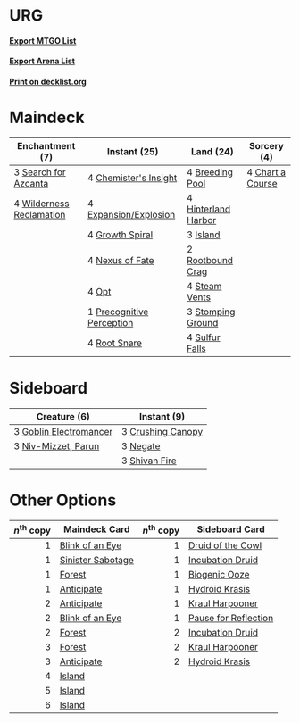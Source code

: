 # URG

#### [Export MTGO List](../collection/URG/URG.txt)
#### [Export Arena List](../collection/URG/URG_arena.txt)
#### [Print on decklist.org](http://decklist.org/?deckmain=4%09Breeding%20Pool%0A4%09Chart%20a%20Course%0A4%09Chemister's%20Insight%0A4%09Expansion/Explosion%0A4%09Growth%20Spiral%0A4%09Hinterland%20Harbor%0A3%09Island%0A4%09Nexus%20of%20Fate%0A4%09Opt%0A1%09Precognitive%20Perception%0A4%09Root%20Snare%0A2%09Rootbound%20Crag%0A3%09Search%20for%20Azcanta%0A4%09Steam%20Vents%0A3%09Stomping%20Ground%0A4%09Sulfur%20Falls%0A4%09Wilderness%20Reclamation&deckside=3%09Crushing%20Canopy%0A3%09Goblin%20Electromancer%0A3%09Negate%0A3%09Niv-Mizzet,%20Parun%0A3%09Shivan%20Fire)
# Maindeck

|                                          Enchantment (7)                                          |                                            Instant (25)                                            |                                          Land (24)                                           |                                        Sorcery (4)                                        |
|---------------------------------------------------------------------------------------------------|----------------------------------------------------------------------------------------------------|----------------------------------------------------------------------------------------------|-------------------------------------------------------------------------------------------|
|3 [Search for Azcanta](http://gatherer.wizards.com/Pages/Card/Details.aspx?multiverseid=435226)    |4 [Chemister's Insight](http://gatherer.wizards.com/Pages/Card/Details.aspx?multiverseid=452782)    |4 [Breeding Pool](http://gatherer.wizards.com/Pages/Card/Details.aspx?multiverseid=97088)     |4 [Chart a Course](http://gatherer.wizards.com/Pages/Card/Details.aspx?multiverseid=435200)|
|4 [Wilderness Reclamation](http://gatherer.wizards.com/Pages/Card/Details.aspx?multiverseid=457293)|4 [Expansion/Explosion](http://gatherer.wizards.com/Pages/Card/Details.aspx?multiverseid=452974)    |4 [Hinterland Harbor](http://gatherer.wizards.com/Pages/Card/Details.aspx?multiverseid=443128)|                                                                                           |
|                                                                                                   |4 [Growth Spiral](http://gatherer.wizards.com/Pages/Card/Details.aspx?multiverseid=457322)          |3 [Island](http://gatherer.wizards.com/Pages/Card/Details.aspx?multiverseid=439857)           |                                                                                           |
|                                                                                                   |4 [Nexus of Fate](http://gatherer.wizards.com/Pages/Card/Details.aspx?multiverseid=450253)          |2 [Rootbound Crag](http://gatherer.wizards.com/Pages/Card/Details.aspx?multiverseid=420934)   |                                                                                           |
|                                                                                                   |4 [Opt](http://gatherer.wizards.com/Pages/Card/Details.aspx?multiverseid=442948)                    |4 [Steam Vents](http://gatherer.wizards.com/Pages/Card/Details.aspx?multiverseid=405109)      |                                                                                           |
|                                                                                                   |1 [Precognitive Perception](http://gatherer.wizards.com/Pages/Card/Details.aspx?multiverseid=457189)|3 [Stomping Ground](http://gatherer.wizards.com/Pages/Card/Details.aspx?multiverseid=405110)  |                                                                                           |
|                                                                                                   |4 [Root Snare](http://gatherer.wizards.com/Pages/Card/Details.aspx?multiverseid=447335)             |4 [Sulfur Falls](http://gatherer.wizards.com/Pages/Card/Details.aspx?multiverseid=443135)     |                                                                                           |


# Sideboard

|                                          Creature (6)                                           |                                        Instant (9)                                         |
|-------------------------------------------------------------------------------------------------|--------------------------------------------------------------------------------------------|
|3 [Goblin Electromancer](http://gatherer.wizards.com/Pages/Card/Details.aspx?multiverseid=405244)|3 [Crushing Canopy](http://gatherer.wizards.com/Pages/Card/Details.aspx?multiverseid=452876)|
|3 [Niv-Mizzet, Parun](http://gatherer.wizards.com/Pages/Card/Details.aspx?multiverseid=452942)   |3 [Negate](http://gatherer.wizards.com/Pages/Card/Details.aspx?multiverseid=423707)         |
|                                                                                                 |3 [Shivan Fire](http://gatherer.wizards.com/Pages/Card/Details.aspx?multiverseid=443030)    |


# Other Options

|*n*<sup>th</sup> copy|                                       Maindeck Card                                        |*n*<sup>th</sup> copy|                                        Sideboard Card                                         |
|--------------------:|--------------------------------------------------------------------------------------------|--------------------:|-----------------------------------------------------------------------------------------------|
|                    1|[Blink of an Eye](http://gatherer.wizards.com/Pages/Card/Details.aspx?multiverseid=442934)  |                    1|[Druid of the Cowl](http://gatherer.wizards.com/Pages/Card/Details.aspx?multiverseid=423773)   |
|                    1|[Sinister Sabotage](http://gatherer.wizards.com/Pages/Card/Details.aspx?multiverseid=452804)|                    1|[Incubation Druid](http://gatherer.wizards.com/Pages/Card/Details.aspx?multiverseid=457275)    |
|                    1|[Forest](http://gatherer.wizards.com/Pages/Card/Details.aspx?multiverseid=439860)           |                    1|[Biogenic Ooze](http://gatherer.wizards.com/Pages/Card/Details.aspx?multiverseid=457266)       |
|                    1|[Anticipate](http://gatherer.wizards.com/Pages/Card/Details.aspx?multiverseid=401813)       |                    1|[Hydroid Krasis](http://gatherer.wizards.com/Pages/Card/Details.aspx?multiverseid=457327)      |
|                    2|[Anticipate](http://gatherer.wizards.com/Pages/Card/Details.aspx?multiverseid=401813)       |                    1|[Kraul Harpooner](http://gatherer.wizards.com/Pages/Card/Details.aspx?multiverseid=452886)     |
|                    2|[Blink of an Eye](http://gatherer.wizards.com/Pages/Card/Details.aspx?multiverseid=442934)  |                    1|[Pause for Reflection](http://gatherer.wizards.com/Pages/Card/Details.aspx?multiverseid=452890)|
|                    2|[Forest](http://gatherer.wizards.com/Pages/Card/Details.aspx?multiverseid=439860)           |                    2|[Incubation Druid](http://gatherer.wizards.com/Pages/Card/Details.aspx?multiverseid=457275)    |
|                    3|[Forest](http://gatherer.wizards.com/Pages/Card/Details.aspx?multiverseid=439860)           |                    2|[Kraul Harpooner](http://gatherer.wizards.com/Pages/Card/Details.aspx?multiverseid=452886)     |
|                    3|[Anticipate](http://gatherer.wizards.com/Pages/Card/Details.aspx?multiverseid=401813)       |                    2|[Hydroid Krasis](http://gatherer.wizards.com/Pages/Card/Details.aspx?multiverseid=457327)      |
|                    4|[Island](http://gatherer.wizards.com/Pages/Card/Details.aspx?multiverseid=439857)           |                     |                                                                                               |
|                    5|[Island](http://gatherer.wizards.com/Pages/Card/Details.aspx?multiverseid=439857)           |                     |                                                                                               |
|                    6|[Island](http://gatherer.wizards.com/Pages/Card/Details.aspx?multiverseid=439857)           |                     |                                                                                               |

